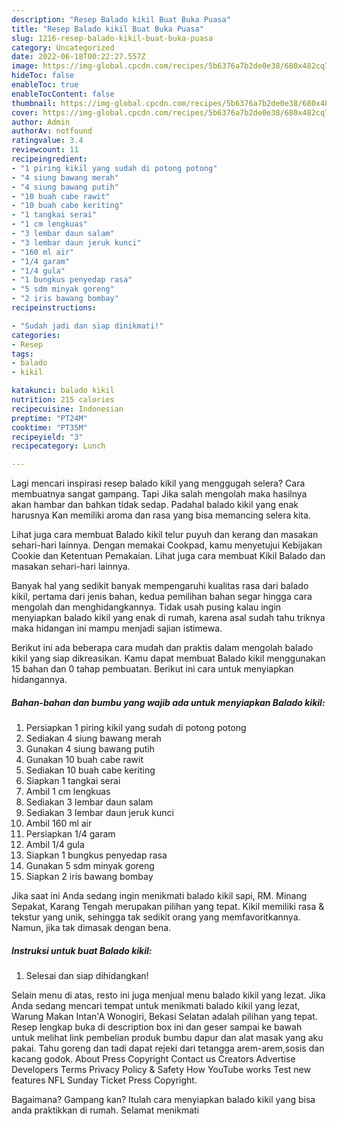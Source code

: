 ```yaml
---
description: "Resep Balado kikil Buat Buka Puasa"
title: "Resep Balado kikil Buat Buka Puasa"
slug: 1216-resep-balado-kikil-buat-buka-puasa
category: Uncategorized
date: 2022-06-18T00:22:27.557Z
image: https://img-global.cpcdn.com/recipes/5b6376a7b2de0e38/680x482cq70/balado-kikil-foto-resep-utama.jpg
hideToc: false
enableToc: true
enableTocContent: false
thumbnail: https://img-global.cpcdn.com/recipes/5b6376a7b2de0e38/680x482cq70/balado-kikil-foto-resep-utama.jpg
cover: https://img-global.cpcdn.com/recipes/5b6376a7b2de0e38/680x482cq70/balado-kikil-foto-resep-utama.jpg
author: Admin
authorAv: notfound
ratingvalue: 3.4
reviewcount: 11
recipeingredient:
- "1 piring kikil yang sudah di potong potong"
- "4 siung bawang merah"
- "4 siung bawang putih"
- "10 buah cabe rawit"
- "10 buah cabe keriting"
- "1 tangkai serai"
- "1 cm lengkuas"
- "3 lembar daun salam"
- "3 lembar daun jeruk kunci"
- "160 ml air"
- "1/4 garam"
- "1/4 gula"
- "1 bungkus penyedap rasa"
- "5 sdm minyak goreng"
- "2 iris bawang bombay"
recipeinstructions:

- "Sudah jadi dan siap dinikmati!"
categories:
- Resep
tags:
- balado
- kikil

katakunci: balado kikil 
nutrition: 215 calories
recipecuisine: Indonesian
preptime: "PT24M"
cooktime: "PT35M"
recipeyield: "3"
recipecategory: Lunch

---
```



Lagi mencari inspirasi resep balado kikil yang menggugah selera? Cara membuatnya sangat gampang. Tapi Jika salah mengolah maka hasilnya akan hambar dan bahkan tidak sedap. Padahal balado kikil yang enak harusnya Kan memiliki aroma dan rasa yang bisa memancing selera kita.


Lihat juga cara membuat Balado kikil telur puyuh dan kerang dan masakan sehari-hari lainnya. Dengan memakai Cookpad, kamu menyetujui Kebijakan Cookie dan Ketentuan Pemakaian. Lihat juga cara membuat Kikil Balado dan masakan sehari-hari lainnya.

Banyak hal yang sedikit banyak mempengaruhi kualitas rasa dari balado kikil, pertama dari jenis bahan, kedua pemilihan bahan segar hingga cara mengolah dan menghidangkannya. Tidak usah pusing kalau ingin menyiapkan balado kikil yang enak di rumah, karena asal sudah tahu triknya maka hidangan ini mampu menjadi sajian istimewa.


Berikut ini ada beberapa cara mudah dan praktis dalam mengolah balado kikil yang siap dikreasikan. Kamu dapat membuat Balado kikil menggunakan 15 bahan dan 0 tahap pembuatan. Berikut ini cara untuk menyiapkan hidangannya.

<!--inarticleads1-->

##### Bahan-bahan dan bumbu yang wajib ada untuk menyiapkan Balado kikil:

1. Persiapkan 1 piring kikil yang sudah di potong potong
1. Sediakan 4 siung bawang merah
1. Gunakan 4 siung bawang putih
1. Gunakan 10 buah cabe rawit
1. Sediakan 10 buah cabe keriting
1. Siapkan 1 tangkai serai
1. Ambil 1 cm lengkuas
1. Sediakan 3 lembar daun salam
1. Sediakan 3 lembar daun jeruk kunci
1. Ambil 160 ml air
1. Persiapkan 1/4 garam
1. Ambil 1/4 gula
1. Siapkan 1 bungkus penyedap rasa
1. Gunakan 5 sdm minyak goreng
1. Siapkan 2 iris bawang bombay


Jika saat ini Anda sedang ingin menikmati balado kikil sapi, RM. Minang Sepakat, Karang Tengah merupakan pilihan yang tepat. Kikil memiliki rasa &amp; tekstur yang unik, sehingga tak sedikit orang yang memfavoritkannya. Namun, jika tak dimasak dengan bena. 

<!--inarticleads2-->

##### Instruksi untuk buat Balado kikil:


1. Selesai dan siap dihidangkan!

Selain menu di atas, resto ini juga menjual menu balado kikil yang lezat. Jika Anda sedang mencari tempat untuk menikmati balado kikil yang lezat, Warung Makan Intan&#39;A Wonogiri, Bekasi Selatan adalah pilihan yang tepat. Resep lengkap buka di description box ini dan geser sampai ke bawah untuk melihat link pembelian produk bumbu dapur dan alat masak yang aku pakai. Tahu goreng dan tadi dapat rejeki dari tetangga arem-arem,sosis dan kacang godok. About Press Copyright Contact us Creators Advertise Developers Terms Privacy Policy &amp; Safety How YouTube works Test new features NFL Sunday Ticket Press Copyright. 

Bagaimana? Gampang kan? Itulah cara menyiapkan balado kikil yang bisa anda praktikkan di rumah. Selamat menikmati
